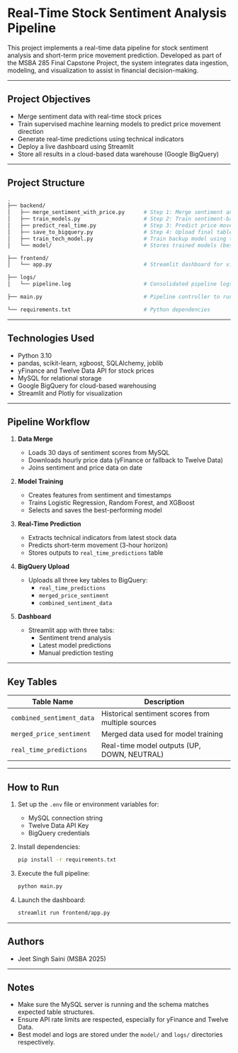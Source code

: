 # Real-Time Stock Sentiment Analysis Pipeline

This project implements a real-time data pipeline for stock sentiment analysis and short-term price movement prediction. Developed as part of the MSBA 285 Final Capstone Project, the system integrates data ingestion, modeling, and visualization to assist in financial decision-making.

---

## Project Objectives

- Merge sentiment data with real-time stock prices
- Train supervised machine learning models to predict price movement direction
- Generate real-time predictions using technical indicators
- Deploy a live dashboard using Streamlit
- Store all results in a cloud-based data warehouse (Google BigQuery)

---

## Project Structure

```bash
.
├── backend/
│   ├── merge_sentiment_with_price.py      # Step 1: Merge sentiment and price data
│   ├── train_models.py                    # Step 2: Train sentiment-based models
│   ├── predict_real_time.py               # Step 3: Predict price movements in real time
│   ├── save_to_bigquery.py                # Step 4: Upload final tables to BigQuery
│   ├── train_tech_model.py                # Train backup model using technical indicators only
│   └── model/                             # Stores trained models (best_model.pkl, tech_model.pkl)

├── frontend/
│   └── app.py                             # Streamlit dashboard for visualizing results

├── logs/
│   └── pipeline.log                       # Consolidated pipeline logs

├── main.py                                # Pipeline controller to run all stages sequentially

└── requirements.txt                       # Python dependencies
```

---

## Technologies Used

- Python 3.10
- pandas, scikit-learn, xgboost, SQLAlchemy, joblib
- yFinance and Twelve Data API for stock prices
- MySQL for relational storage
- Google BigQuery for cloud-based warehousing
- Streamlit and Plotly for visualization

---

## Pipeline Workflow

1. **Data Merge**
   - Loads 30 days of sentiment scores from MySQL
   - Downloads hourly price data (yFinance or fallback to Twelve Data)
   - Joins sentiment and price data on date

2. **Model Training**
   - Creates features from sentiment and timestamps
   - Trains Logistic Regression, Random Forest, and XGBoost
   - Selects and saves the best-performing model

3. **Real-Time Prediction**
   - Extracts technical indicators from latest stock data
   - Predicts short-term movement (3-hour horizon)
   - Stores outputs to `real_time_predictions` table

4. **BigQuery Upload**
   - Uploads all three key tables to BigQuery:
     - `real_time_predictions`
     - `merged_price_sentiment`
     - `combined_sentiment_data`

5. **Dashboard**
   - Streamlit app with three tabs:
     - Sentiment trend analysis
     - Latest model predictions
     - Manual prediction testing

---

## Key Tables

| Table Name               | Description                                 |
|--------------------------|---------------------------------------------|
| `combined_sentiment_data`| Historical sentiment scores from multiple sources |
| `merged_price_sentiment` | Merged data used for model training         |
| `real_time_predictions`  | Real-time model outputs (UP, DOWN, NEUTRAL) |

---

## How to Run

1. Set up the `.env` file or environment variables for:
   - MySQL connection string
   - Twelve Data API Key
   - BigQuery credentials

2. Install dependencies:
   ```bash
   pip install -r requirements.txt
   ```

3. Execute the full pipeline:
   ```bash
   python main.py
   ```

4. Launch the dashboard:
   ```bash
   streamlit run frontend/app.py
   ```

---

## Authors

- Jeet Singh Saini (MSBA 2025)

---

## Notes

- Make sure the MySQL server is running and the schema matches expected table structures.
- Ensure API rate limits are respected, especially for yFinance and Twelve Data.
- Best model and logs are stored under the `model/` and `logs/` directories respectively.